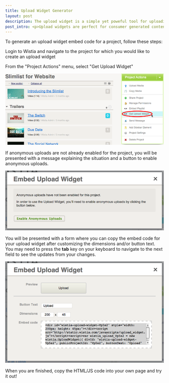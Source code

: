 ```yaml
---
title: Upload Widget Generator
layout: post
description: The upload widget is a simple yet poweful tool for uploading videos outside of your Wistia account. Embed them anywhere you want people to upload content!
post_intro: <p>Upload widgets are perfect for consumer generated content (ie. your viewers upload content they created directly to a Wistia project). Using Wistia Upload Widgets creates an "upload button" on a public page you specify. Upload Widgets are available by default to enterprise-level plans only.</p><p>For more technical information on how Upload Widgets work, read on here:<a href="/upload-widget.html"> upload widgets tech specs</a></p>
---
```


To generate an upload widget embed code for a project, follow these steps:

Login to Wistia and navigate to the project for which you would like to create an upload widget

From the "Project Actions" menu, select "Get Upload Widget"

<div class="post_image center"><img src="/images/get-upload-widget.png" alt="get-upload-widget" /></div>

If anonymous uploads are not already enabled for the project, you will be presented with a message explaining the situation and a button to enable anonymous uploads.

<div class="post_image center"><img src="/images/upload-widget-enable-anonymous-uploads.png" alt="upload-widget-enable-anonymous-uploads" /></div>

You will be presented with a form where you can copy the embed code for your upload widget after customizing the dimensions and/or button text.  You may need to press the **tab** key on your keyboard to navigate to the next field to see the updates from your changes.

<div class="post_image center"><img src="/images/embed-upload-widget.png" alt="embed-upload-widget" /></div>

When you are finished, copy the HTML/JS code into your own page and try it out!

